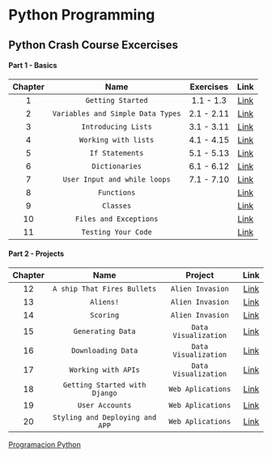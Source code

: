 # Python Programming
## Python Crash Course Excercises
#### Part 1 - Basics
| Chapter | Name | Exercises | Link |
| :-------------: |:-------------:| :-------------:| :-------------: |
|1|`Getting Started`|1.1 - 1.3|[Link](https://github.com/CamarenaAI/Programacion-Python/tree/main/Books-Libros/Python%20Crash%20Course/Part%20I%20-%20Basics/Chapter%201%20-%20Getting%20Started/Excercises)|
|2|`Variables and Simple Data Types`|2.1 - 2.11|[Link](https://github.com/CamarenaAI/Programacion-Python/tree/main/Books-Libros/Python%20Crash%20Course/Part%20I%20-%20Basics/Chapter%202%20-%20Variables%20and%20Simple%20Data%20Types/Excercises)|
|3|`Introducing Lists`|3.1 - 3.11|[Link](https://github.com/CamarenaAI/Programacion-Python/tree/main/Books-Libros/Python%20Crash%20Course/Part%20I%20-%20Basics/Chapter%203%20-%20Introducing%20Lists/Exercises)|
|4|`Working with lists`|4.1 - 4.15|[Link](https://github.com/CamarenaAI/Programacion-Python/tree/main/Books-Libros/Python%20Crash%20Course/Part%20I%20-%20Basics/Chapter%204%20-%20Working%20with%20Lists/Exercises)|
|5|`If Statements`|5.1 - 5.13|[Link](https://github.com/CamarenaAI/Programacion-Python/tree/main/Books-Libros/Python%20Crash%20Course/Part%20I%20-%20Basics/Chapter%205%20-%20If%20Statements/Excercises)|
|6|`Dictionaries`|6.1 - 6.12|[Link](https://github.com/CamarenaAI/Programacion-Python/tree/main/Books-Libros/Python%20Crash%20Course/Part%20I%20-%20Basics/Chapter%206%20-%20Dictionaries/Exercises)|
|7|`User Input and while loops`|7.1 - 7.10|[Link](https://github.com/CamarenaAI/Programacion-Python/tree/main/Books-Libros/Python%20Crash%20Course/Part%20I%20-%20Basics/Chapter%207%20-%20User%20Input%20and%20while%20Loops/Exercises)|
|8|`Functions`||[Link]()|
|9|`Classes`||[Link]()|
|10|`Files and Exceptions`||[Link]()|
|11|`Testing Your Code`||[Link]()|

#### Part 2 - Projects
|  Chapter  | Name |Project | Link |
| :-------------: |:-------------:| :-------------:| :-------------: |
|12|`A ship That Fires Bullets`|`Alien Invasion`|[Link]()|
|13|`Aliens!`|`Alien Invasion`|[Link]()|
|14|`Scoring`|`Alien Invasion`|[Link]()|
|15|`Generating Data`|`Data Visualization`|[Link]()|
|16|`Downloading Data`|`Data Visualization`|[Link]()|
|17|`Working with APIs`|`Data Visualization`|[Link]()|
|18|`Getting Started with Django`|`Web Aplications`|[Link]()|
|19|`User Accounts`|`Web Aplications`|[Link]()|
|20|`Styling and Deploying and APP`|`Web Aplications`|[Link]()|

[Programacion Python](https://github.com/CamarenaAI/Programacion-Python)
